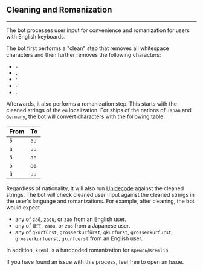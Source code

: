 ## Cleaning and Romanization

---

The bot processes user input for convenience and romanization for users with English keyboards.

The bot first performs a "clean" step that removes all whitespace characters and then further removes the following characters:

- `-`
- `.`
- `'`
- `·`
- `.`

Afterwards, it also performs a romanization step.
This starts with the cleaned strings of the `en` localization.
For ships of the nations of `Japan` and `Germany`, the bot will convert characters with the following table:

| From | To   |
|:-----|:-----|
| `ō`  | `ou` |
| `ū`  | `uu` |
| `ä`  | `ae` |
| `ö`  | `oe` |
| `ü`  | `uu` |

Regardless of nationality, it will also run [Unidecode](https://pypi.org/project/Unidecode/) against the cleaned strings.
The bot will check cleaned user input against the cleaned strings in the user's language and romanizations.
For example, after cleaning, the bot would expect

- any of `zaō`, `zaou`, or `zao` from an English user.
- any of `蔵王`, `zaou`, or `zao` from a Japanese user.
- any of `gkurfürst`, `grosserkurfürst`, `gkurfurst`, `grosserkurfurst`, `grosserkurfuerst`, `gkurfuerst` from an English user.

In addition, `kreml` is a hardcoded romanization for `Кремль`/`Kremlin`.

If you have found an issue with this process, feel free to open an Issue.